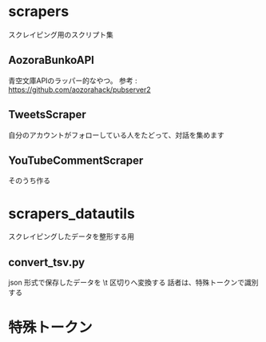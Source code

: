 # scrapers
スクレイピング用のスクリプト集

## AozoraBunkoAPI
青空文庫APIのラッパー的なやつ。
参考 : https://github.com/aozorahack/pubserver2

## TweetsScraper
自分のアカウントがフォローしている人をたどって、対話を集めます

## YouTubeCommentScraper
そのうち作る

# scrapers_datautils
スクレイピングしたデータを整形する用

## convert_tsv.py
json 形式で保存したデータを \t 区切りへ変換する
話者は、特殊トークンで識別する

# 特殊トークン